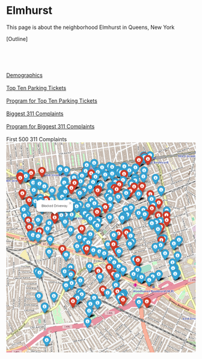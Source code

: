 <h1> Elmhurst </h1>
<p> This page is about the neighborhood Elmhurst in Queens, New York </p>

[Outline]<br /><br />
<script src="https://embed.github.com/view/geojson/Kereeeh/MHC353//blob/master/outlineElmhurst.geojson"></script><br /><br />

[Demographics](https://github.com/Kereeeh/MHC353//blob/master/demographicsElmhurst.pdf)<br /><br />
[Top Ten Parking Tickets](https://github.com/Kereeeh/MHC353//blob/master/ticketsElmhurst.pdf)<br /><br />
[Program for Top Ten Parking Tickets](https://github.com/Kereeeh/MHC353//blob/master/ticketsElmhurst.py)<br /><br />
[Biggest 311 Complaints](https://github.com/Kereeeh/MHC353//blob/master/complaintsElmhurst.pdf)<br /><br />
[Program for Biggest 311 Complaints](https://github.com/Kereeeh/MHC353//blob/master/complaintsElmhurst.py)<br /><br />
First 500 311 Complaints
![First 500 311 Complaints](https://raw.githubusercontent.com/Kereeeh/MHC353/master/mapComplaintElmhurst.png)<br />
